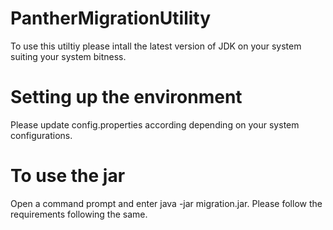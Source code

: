 # PantherMigrationUtility

To use this utiltiy please intall the latest version of JDK on your system suiting your system bitness.

# Setting up the environment

Please update config.properties according depending on your system configurations.

# To use the jar

Open a command prompt and enter java -jar migration.jar. Please follow the requirements following the same.
